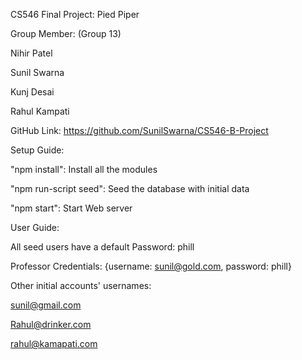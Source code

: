 CS546 Final Project: Pied Piper

Group Member: (Group 13)

Nihir Patel

Sunil Swarna

Kunj Desai

Rahul Kampati

GitHub Link: https://github.com/SunilSwarna/CS546-B-Project

Setup Guide:

"npm install": Install all the modules

"npm run-script seed": Seed the database with initial data

"npm start": Start Web server

User Guide:

All seed users have a default Password: phill

Professor Credentials: {username: sunil@gold.com, password: phill}


Other initial accounts' usernames:

sunil@gmail.com

Rahul@drinker.com

rahul@kamapati.com
